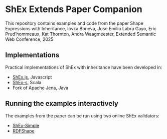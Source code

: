 # ShEx Extends Paper Companion

This repository contains examples and code from the paper Shape Expressions with Inheritance, Iovka Boneva, Jose Emilio Labra Gayo, Eric Prud'hommeaux, Kat Thornton, Andra Waagmeester, Extended Semantic Web Conference, 2025

## Implementations

Practical implementations of ShEx with inheritance have been developed in:

- [ShEx.js](https://github.com/shexjs/shex.js), Javascript
- [ShEx-s](https://www.weso.es/shex-s/), Scala
- Fork of Apache Jena, Java

## Running the examples interactively

The examples from the paper can be run using two online ShEx validators:

- [ShEx-Simple](https://shex.io/webapps/shex.js/packages/shex-webapp/doc/shex-simple?manifestURL=https://raw.githubusercontent.com/weso/shex_extends_paper_companion/master/motivating_example/manifest.yml)
- [RDFShape](https://rdfshape.weso.es/link/17424943869)
